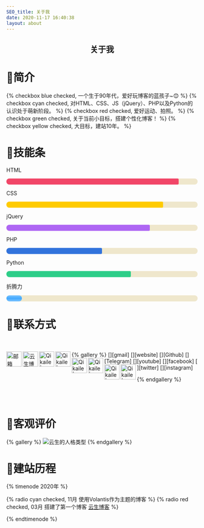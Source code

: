 ```yaml
---
SEO_title: 关于我
date: 2020-11-17 16:40:38
layout: about
---
```

<h2><center>关于我</center></h2>

# 📝简介
{% checkbox blue checked, 一个生于90年代，爱好玩博客的蓝孩子~😊 %}
{% checkbox cyan checked, 对HTML、CSS、JS（jQuery）、PHP以及Python的认识处于萌新阶段。 %}
{% checkbox red checked, 爱好运动、拍照。 %}
{% checkbox green checked, 关于当前小目标，搭建个性化博客！ %}
{% checkbox yellow checked, 大目标，建站10年。 %}

# 🔧技能条
<style>
.progress-bar{
    -moz-appearance: none;
    -webkit-appearance: none;
    border: none;
    border-radius: 290486px;
    display: block;
    height: 1rem;
    overflow: hidden;
    padding: 0;
    width: 100%;
    background-color: #EFE7CC;
}
.progress-hong{
    /* 进度部分 */
    /* 利用继承父元素宽度的百分比控制进度 */
    width: 90%;
    height: 100%;
    /* 内层背景色即进度达到的颜色 */
    background-color: #F14668;
    border-radius: 3px;
}
.progress-huang{
    /* 进度部分 */
    /* 利用继承父元素宽度的百分比控制进度 */
    width: 82%;
    height: 100%;
    /* 内层背景色即进度达到的颜色 */
    background-color: #FFCB00;
    border-radius: 3px;
}
.progress-zi{
    /* 进度部分 */
    /* 利用继承父元素宽度的百分比控制进度 */
    width: 75%;
    height: 100%;
    /* 内层背景色即进度达到的颜色 */
    background-color: #AE66F3;
    border-radius: 3px;
}
.progress-lan{
    /* 进度部分 */
    /* 利用继承父元素宽度的百分比控制进度 */
    width: 50%;
    height: 100%;
    /* 内层背景色即进度达到的颜色 */
    background-color: #3273DC;
    border-radius: 3px;
}
.progress-lv{
    /* 进度部分 */
    /* 利用继承父元素宽度的百分比控制进度 */
    width: 65%;
    height: 100%;
    /* 内层背景色即进度达到的颜色 */
    background-color: #2DCE89;
    border-radius: 3px;
}

.progress-bar1{
    -moz-appearance: none;
    -webkit-appearance: none;
    border: none;
    border-radius: 290486px;
    display: block;
    height: 1rem;
    overflow: hidden;
    padding: 0;
    width: 100%;
    background-color: #EFE7CC;
}
.progress-hong1{
    /* 进度部分 */
    /* 利用继承父元素宽度的百分比控制进度 */
    height: 100%;
    /* 内层背景色即进度达到的颜色 */
    background-color: #F14668;
    border-radius: 3px;
}

#loading-status{
    -moz-appearance: none;
    -webkit-appearance: none;
    border: none;
    border-radius: 290486px;
    display: block;
    height: 1rem;
    overflow: hidden;
    padding: 0;
    width: 100%;
    background-color: #EFE7CC;
}
#process-zt {width: 100%;height: 100%;border-radius: 10px;background: -webkit-gradient(linear, 0 0, 0 100%, from(#7BC3FF), color-stop(0.5,#42A9FF), to(#7BC3FF));-webkit-animation: load 3s ease-out infinite;}
@-webkit-keyframes load {
    0% {
        width: 0%;
    }
    100% {
        width: 100%;
    }
}
</style>
<p>HTML</p>
<div class="progress-bar">
    <div class="progress-hong"></div>
</div>
<p>CSS</p>
<div class="progress-bar">
    <div class="progress-huang"></div>
</div>
<p>jQuery</p>
<div class="progress-bar">
    <div class="progress-zi"></div>
</div>
<p>PHP</p>
<div class="progress-bar">
    <div class="progress-lan"></div>
</div>
<p>Python</p>
<div class="progress-bar">
    <div class="progress-lv"></div>
</div>
<p>折腾力</p>
<div id="loading-status">
    <div id="process-zt"></div>
</div>

# 📱联系方式
<br />
<br />
{% gallery %}
[<img align="left" alt="邮箱" width="40px" src="https://gcore.jsdelivr.net/gh/Qikaile/cdn/icon/gmail.png" />][gmail]
[<img align="left" alt="云生博客" width="40px" src="https://gcore.jsdelivr.net/gh/Qikaile/cdn/icon/globe.png" />][website]
[<img align="left" alt="Qikaile | Github" width="40px" src="https://gcore.jsdelivr.net/gh/Qikaile/cdn/icon/github.png" />][Github]
[<img align="left" alt="Qikaile | Telegram" width="40px" src="https://gcore.jsdelivr.net/gh/Qikaile/cdn/icon/telegram.png" />][Telegram]
[<img align="left" alt="Qikaile | YouTube" width="40px" src="https://gcore.jsdelivr.net/gh/Qikaile/cdn/icon/youtube.png" />][youtube]
[<img align="left" alt="Qikaile | facebook" width="40px" src="https://gcore.jsdelivr.net/gh/Qikaile/cdn/icon/facebook.png" />][facebook]
[<img align="left" alt="Qikaile | Twitter" width="40px" src="https://gcore.jsdelivr.net/gh/Qikaile/cdn/icon/twitter.png" />][twitter]
[<img align="left" alt="Qikaile | Instagram" width="40px" src="https://gcore.jsdelivr.net/gh/Qikaile/cdn/icon/instagram.png" />][instagram]

[website]: https://qikaile.tk
[gmail]: mailto:admin@qikaile.tk
[Telegram]: https://t.me/qikaile
[Github]: https://github.com/qikaile
[facebook]: https://facebook.com/qikaile
[twitter]: https://twitter.com/qikaile
[youtube]: https://youtube.com/channel/UCCY24D6Az4xT2XUHpqjHMpg
[instagram]: https://instagram.com/qkailei
{% endgallery %}

<br />
<br />

# 👨客观评价
{% gallery %}
![云生的人格类型](https://gcore.jsdelivr.net/npm/boke-cdn/img/image-20200919113003371.png)
{% endgallery %}

# 📆建站历程
{% timenode 2020年 %}

{% radio cyan checked, 11月 使用Volantis作为主题的博客  %}
{% radio red checked, 03月 搭建了第一个博客 [云生博客](https://qikaile.tk)  %}

{% endtimenode %}
